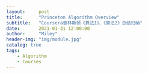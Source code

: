 ```yaml
---
layout:     post
title:      "Princeton Algorithm Overview"
subtitle:   "Coursera普林斯顿《算法1》、《算法2》总结归纳"
date:       2021-01-31 12:00:00
author:     "Miley"
header-img: "img/module.jpg"
catalog: true
tags:
    - Algorithm
    - Courses
---
```

